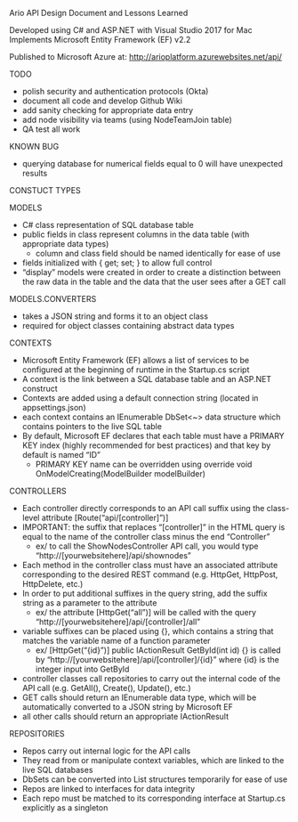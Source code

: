 
Ario API Design Document and Lessons Learned

Developed using C# and ASP.NET with Visual Studio 2017 for Mac
Implements Microsoft Entity Framework (EF) v2.2

Published to Microsoft Azure at: 
http://arioplatform.azurewebsites.net/api/

TODO

- polish security and authentication protocols (Okta)
- document all code and develop Github Wiki
- add sanity checking for appropriate data entry
- add node visibility via teams (using NodeTeamJoin table)
- QA test all work

KNOWN BUG

- querying database for numerical fields equal to 0 will have unexpected results


CONSTUCT TYPES

MODELS

- C# class representation of SQL database table
- public fields in class represent columns in the data table (with appropriate data types)
	- column and class field should be named identically for ease of use
- fields initialized with { get; set; } to allow full control
- “display” models were created in order to create a distinction between the raw data in the table and the data that the user sees after a GET call

MODELS.CONVERTERS

- takes a JSON string and forms it to an object class
- required for object classes containing abstract data types

CONTEXTS

- Microsoft Entity Framework (EF) allows a list of services to be configured at the beginning of runtime in the Startup.cs script
- A context is the link between a SQL database table and an ASP.NET construct
- Contexts are added using a default connection string (located in appsettings.json)
- each context contains an IEnumerable DbSet<~> data structure which contains pointers to the live SQL table
- By default, Microsoft EF declares that each table must have a PRIMARY KEY index (highly recommended for best practices) and that key by default is named “ID”
	- PRIMARY KEY name can be overridden using override void OnModelCreating(ModelBuilder modelBuilder)

CONTROLLERS

- Each controller directly corresponds to an API call suffix using the class-level attribute [Route(“api/[controller]”)]
- IMPORTANT: the suffix that replaces “[controller]” in the HTML query is equal to the name of the controller class minus the end “Controller”
	- ex/ to call the ShowNodesController API call, you would type “http://[yourwebsitehere]/api/shownodes”
- Each method in the controller class must have an associated attribute corresponding to the desired REST command (e.g. HttpGet, HttpPost, HttpDelete, etc.)
- In order to put additional suffixes in the query string, add the suffix string as a parameter to the attribute
	- ex/ the attribute [HttpGet(“all”)] will be called with the query “http://[yourwebsitehere]/api/[controller]/all”
- variable suffixes can be placed using {}, which contains a string that matches the variable name of a function parameter
	- ex/ [HttpGet(“{id}”)] public IActionResult GetById(int id) {} is called by “http://[yourwebsitehere]/api/[controller]/{id}” where {id} is the integer input into GetById
- controller classes call repositories to carry out the internal code of the API call (e.g. GetAll(), Create(), Update(), etc.)
- GET calls should return an IEnumerable data type, which will be automatically converted to a JSON string by Microsoft EF
- all other calls should return an appropriate IActionResult 

REPOSITORIES

- Repos carry out internal logic for the API calls
- They read from or manipulate context variables, which are linked to the live SQL databases
- DbSets can be converted into List structures temporarily for ease of use
- Repos are linked to interfaces for data integrity
- Each repo must be matched to its corresponding interface at Startup.cs explicitly as a singleton



